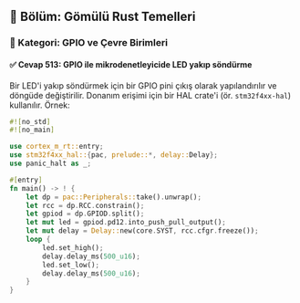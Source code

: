 ## 📘 Bölüm: Gömülü Rust Temelleri  
### 🔹 Kategori: GPIO ve Çevre Birimleri  
#### ✅ Cevap 513: GPIO ile mikrodenetleyicide LED yakıp söndürme

Bir LED'i yakıp söndürmek için bir GPIO pini çıkış olarak yapılandırılır ve döngüde değiştirilir. Donanım erişimi için bir HAL crate'i (ör. `stm32f4xx-hal`) kullanılır. Örnek:

```rust
#![no_std]
#![no_main]

use cortex_m_rt::entry;
use stm32f4xx_hal::{pac, prelude::*, delay::Delay};
use panic_halt as _;

#[entry]
fn main() -> ! {
    let dp = pac::Peripherals::take().unwrap();
    let rcc = dp.RCC.constrain();
    let gpiod = dp.GPIOD.split();
    let mut led = gpiod.pd12.into_push_pull_output();
    let mut delay = Delay::new(core.SYST, rcc.cfgr.freeze());
    loop {
        led.set_high();
        delay.delay_ms(500_u16);
        led.set_low();
        delay.delay_ms(500_u16);
    }
}
```
